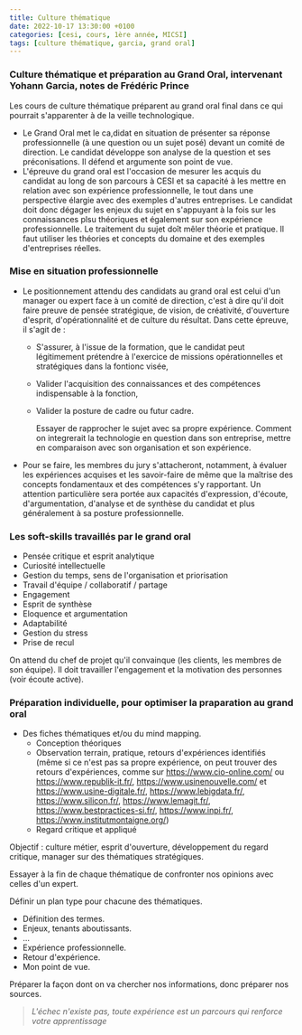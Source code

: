 ```yaml
---
title: Culture thématique
date: 2022-10-17 13:30:00 +0100
categories: [cesi, cours, 1ère année, MICSI]
tags: [culture thématique, garcia, grand oral]
---
```


### Culture thématique et préparation au Grand Oral, intervenant Yohann Garcia, notes de Frédéric Prince

Les cours de culture thématique préparent au grand oral final dans ce qui pourrait s'apparenter à de la veille technologique.

- Le Grand Oral met le ca,didat en situation de présenter sa réponse professionnelle (à une question ou un sujet posé) devant un comité de direction. Le candidat développe son analyse de la question et ses préconisations. Il défend et argumente son point de vue.
- L'épreuve du grand oral est l'occasion de mesurer les acquis du candidat au long de son parcours à CESI et sa capacité à les mettre en relation avec son expérience professionnelle, le tout dans une perspective élargie avec des exemples d'autres entreprises. Le candidat doit donc dégager les enjeux du sujet en s'appuyant à la fois sur les connaissances plsu théoriques et également sur son expérience professionnelle. Le traitement du sujet doît mêler théorie et pratique. Il faut utiliser les théories et concepts du domaine et des exemples d'entreprises réelles.

### Mise en situation professionnelle

- Le positionnement attendu des candidats au grand oral est celui d'un manager ou expert face à un comité de direction, c'est à dire qu'il doit faire preuve de pensée stratégique, de vision, de créativité, d'ouverture d'esprit, d'opérationnalité et de culture du résultat.
Dans cette épreuve, il s'agit de :
  - S'assurer, à l'issue de la formation, que le candidat peut légitimement prétendre à l'exercice de missions opérationnelles et stratégiques dans la fontionc visée,
  - Valider l'acquisition des connaissances et des compétences indispensable à la fonction,
  - Valider la posture de cadre ou futur cadre.

    Essayer de rapprocher le sujet avec sa propre expérience. Comment on integrerait la technologie en question dans son entreprise, mettre en comparaison avec son organisation et son expérience.

- Pour se faire, les membres du jury s'attacheront, notamment, à évaluer les expériences acquises et les savoir-faire de même que la maîtrise des concepts fondamentaux et des compétences s'y rapportant.
Un attention particulière sera portée aux capacités d'expression, d'écoute, d'argumentation, d'analyse et de synthèse du candidat et plus généralement à sa posture professionnelle.

### Les soft-skills travaillés par le grand oral
- Pensée critique et esprit analytique
- Curiosité intellectuelle
- Gestion du temps, sens de l'organisation et priorisation
- Travail d'équipe / collaboratif / partage
- Engagement
- Esprit de synthèse
- Eloquence et argumentation
- Adaptabilité
- Gestion du stress
- Prise de recul

On attend du chef de projet qu'il convainque (les clients, les membres de son équipe). Il doit travailler l'engagement et la motivation des personnes (voir écoute active).

### Préparation individuelle, pour optimiser la praparation au grand oral
- Des fiches thématiques et/ou du mind mapping.
  - Conception théoriques
  - Observation terrain, pratique, retours d'expériences identifiés (même si ce n'est pas sa propre expérience, on peut trouver des retours d'expériences, comme sur https://www.cio-online.com/ ou https://www.republik-it.fr/, https://www.usinenouvelle.com/ et https://www.usine-digitale.fr/, https://www.lebigdata.fr/, https://www.silicon.fr/, https://www.lemagit.fr/, https://www.bestpractices-si.fr/, https://www.inpi.fr/, https://www.institutmontaigne.org/)
  - Regard critique et appliqué

Objectif : culture métier, esprit d'ouverture, développement du regard critique, manager sur des thématiques stratégiques.

Essayer à la fin de chaque thématique de confronter nos opinions avec celles d'un expert.

Définir un plan type pour chacune des thématiques.
 - Définition des termes.
 - Enjeux, tenants aboutissants.
 - ...
 - Expérience professionnelle.
- Retour d'expérience.
- Mon point de vue.

Préparer la façon dont on va chercher nos informations, donc préparer nos sources.

>*L'échec n'existe pas, toute expérience est un parcours qui renforce votre apprentissage*
